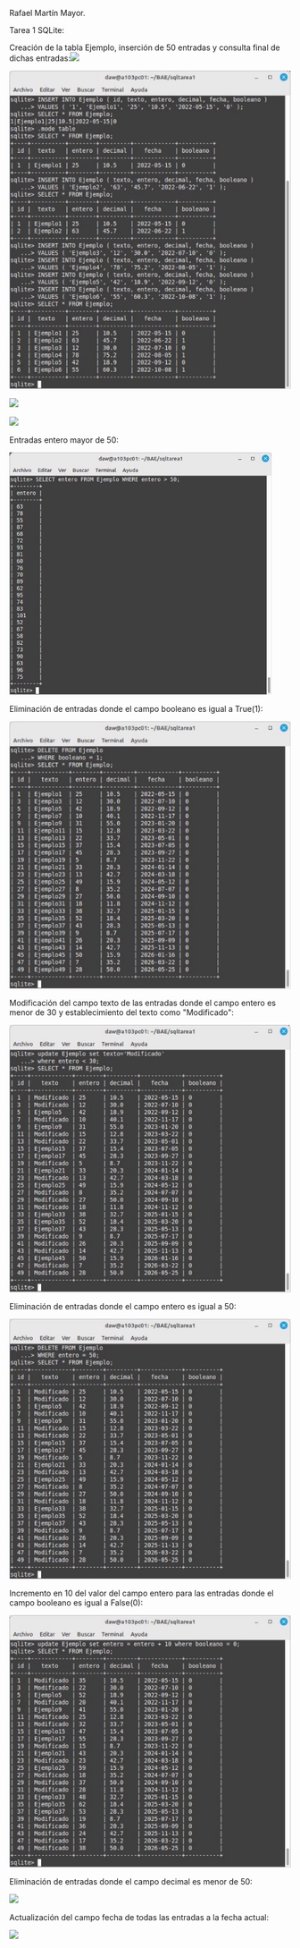﻿Rafael Martín Mayor.

Tarea 1 SQLite:

Creación de la tabla Ejemplo, inserción de 50 entradas y consulta final de dichas entradas:![](Aspose.Words.79661e61-e16f-4da7-b939-26c888e58e3a.001.png)

![](Aspose.Words.79661e61-e16f-4da7-b939-26c888e58e3a.002.jpeg)

![](Aspose.Words.79661e61-e16f-4da7-b939-26c888e58e3a.003.png)

![](Aspose.Words.79661e61-e16f-4da7-b939-26c888e58e3a.004.png)

Entradas entero mayor de 50:

![](Aspose.Words.79661e61-e16f-4da7-b939-26c888e58e3a.005.jpeg)

Eliminación de entradas donde el campo booleano es igual a True(1):

![](Aspose.Words.79661e61-e16f-4da7-b939-26c888e58e3a.006.jpeg)

Modificación del campo texto de las entradas donde el campo entero es menor de 30 y establecimiento del texto como "Modificado":

![](Aspose.Words.79661e61-e16f-4da7-b939-26c888e58e3a.007.jpeg)

Eliminación de entradas donde el campo entero es igual a 50:

![](Aspose.Words.79661e61-e16f-4da7-b939-26c888e58e3a.008.jpeg)

Incremento en 10 del valor del campo entero para las entradas donde el campo booleano es igual a False(0):

![](Aspose.Words.79661e61-e16f-4da7-b939-26c888e58e3a.009.jpeg)

Eliminación de entradas donde el campo decimal es menor de 50:

![](Aspose.Words.79661e61-e16f-4da7-b939-26c888e58e3a.010.png)

Actualización del campo fecha de todas las entradas a la fecha actual:

![](Aspose.Words.79661e61-e16f-4da7-b939-26c888e58e3a.011.png)
